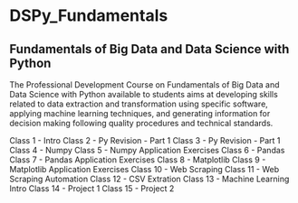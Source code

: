 # DSPy_Fundamentals
## Fundamentals of Big Data and Data Science with Python


The Professional Development Course on Fundamentals of Big Data and Data Science with Python available to students aims at developing skills related to data extraction and transformation using specific software, applying machine learning techniques, and generating information for decision making following quality procedures and technical standards.

Class 1 - Intro
Class 2 - Py Revision - Part 1
Class 3 - Py Revision - Part 1
Class 4 - Numpy
Class 5 - Numpy Application Exercises
Class 6 - Pandas
Class 7 - Pandas Application Exercises
Class 8 - Matplotlib
Class 9 - Matplotlib Application Exercises
Class 10 - Web Scraping
Class 11 - Web Scraping Automation
Class 12 - CSV Extration
Class 13 - Machine Learning Intro
Class 14 - Project 1
Class 15 - Project 2
